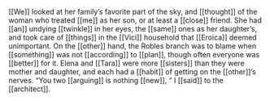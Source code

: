 [[We]] looked at her family’s favorite part of the sky, and [[thought]] of the woman who treated [[me]] as her son, or at least a [[close]] friend. She had [[an]] undying [[twinkle]] in her eyes, the [[same]] ones as her daughter’s, and took care of [[things]] in the [[Vici]] household that [[Eroica]] deemed unimportant. On the [[other]] hand, the Robles branch was to blame when [[something]] was not [[according]] to [[plan]], though often everyone was [[better]] for it. Elena and [[Tara]] were more [[sisters]] than they were mother and daughter, and each had a [[habit]] of getting on the [[other]]’s nerves. “You two [[arguing]] is nothing [[new]], “ I [[said]] to the [[architect]].  